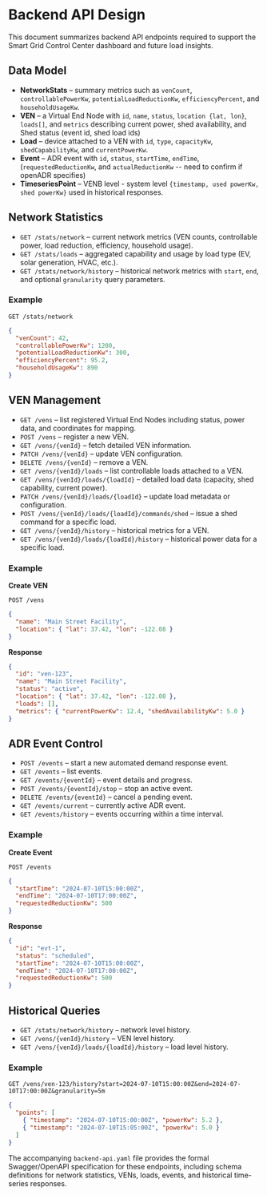 # Backend API Design

This document summarizes backend API endpoints required to support the Smart Grid Control Center dashboard and future load insights.

## Data Model

- **NetworkStats** – summary metrics such as `venCount`, `controllablePowerKw`, `potentialLoadReductionKw`, `efficiencyPercent`, and `householdUsageKw`.
- **VEN** – a Virtual End Node with `id`, `name`, `status`, `location {lat, lon}`, `loads[]`, and `metrics` describing current power, shed availability, and Shed status (event id, shed load ids)
- **Load** – device attached to a VEN with `id`, `type`, `capacityKw`, `shedCapabilityKw`, and `currentPowerKw`.
- **Event** – ADR event with `id`, `status`, `startTime`, `endTime`, (`requestedReductionKw`, and `actualReductionKw` -- need to confirm if openADR specifies)
- **TimeseriesPoint** – VENB level - system level `{timestamp, used powerKw, shed powerKw}` used in historical responses.

## Network Statistics

- `GET /stats/network` – current network metrics (VEN counts, controllable power, load reduction, efficiency, household usage).
- `GET /stats/loads` – aggregated capability and usage by load type (EV, solar generation, HVAC, etc.).
- `GET /stats/network/history` – historical network metrics with `start`, `end`, and optional `granularity` query parameters.

### Example

```http
GET /stats/network
```

```json
{
  "venCount": 42,
  "controllablePowerKw": 1200,
  "potentialLoadReductionKw": 300,
  "efficiencyPercent": 95.2,
  "householdUsageKw": 890
}
```

## VEN Management

- `GET /vens` – list registered Virtual End Nodes including status, power data, and coordinates for mapping.
- `POST /vens` – register a new VEN.
- `GET /vens/{venId}` – fetch detailed VEN information.
- `PATCH /vens/{venId}` – update VEN configuration.
- `DELETE /vens/{venId}` – remove a VEN.
- `GET /vens/{venId}/loads` – list controllable loads attached to a VEN.
- `GET /vens/{venId}/loads/{loadId}` – detailed load data (capacity, shed capability, current power).
- `PATCH /vens/{venId}/loads/{loadId}` – update load metadata or configuration.
- `POST /vens/{venId}/loads/{loadId}/commands/shed` – issue a shed command for a specific load.
- `GET /vens/{venId}/history` – historical metrics for a VEN.
- `GET /vens/{venId}/loads/{loadId}/history` – historical power data for a specific load.

### Example

**Create VEN**

```http
POST /vens
```

```json
{
  "name": "Main Street Facility",
  "location": { "lat": 37.42, "lon": -122.08 }
}
```

**Response**

```json
{
  "id": "ven-123",
  "name": "Main Street Facility",
  "status": "active",
  "location": { "lat": 37.42, "lon": -122.08 },
  "loads": [],
  "metrics": { "currentPowerKw": 12.4, "shedAvailabilityKw": 5.0 }
}
```

## ADR Event Control

- `POST /events` – start a new automated demand response event.
- `GET /events` – list events.
- `GET /events/{eventId}` – event details and progress.
- `POST /events/{eventId}/stop` – stop an active event.
- `DELETE /events/{eventId}` – cancel a pending event.
- `GET /events/current` – currently active ADR event.
- `GET /events/history` – events occurring within a time interval.

### Example

**Create Event**

```http
POST /events
```

```json
{
  "startTime": "2024-07-10T15:00:00Z",
  "endTime": "2024-07-10T17:00:00Z",
  "requestedReductionKw": 500
}
```

**Response**

```json
{
  "id": "evt-1",
  "status": "scheduled",
  "startTime": "2024-07-10T15:00:00Z",
  "endTime": "2024-07-10T17:00:00Z",
  "requestedReductionKw": 500
}
```

## Historical Queries

- `GET /stats/network/history` – network level history.
- `GET /vens/{venId}/history` – VEN level history.
- `GET /vens/{venId}/loads/{loadId}/history` – load level history.

### Example

```http
GET /vens/ven-123/history?start=2024-07-10T15:00:00Z&end=2024-07-10T17:00:00Z&granularity=5m
```

```json
{
  "points": [
    { "timestamp": "2024-07-10T15:00:00Z", "powerKw": 5.2 },
    { "timestamp": "2024-07-10T15:05:00Z", "powerKw": 5.0 }
  ]
}
```

The accompanying `backend-api.yaml` file provides the formal Swagger/OpenAPI specification for these endpoints, including schema definitions for network statistics, VENs, loads, events, and historical time-series responses.

